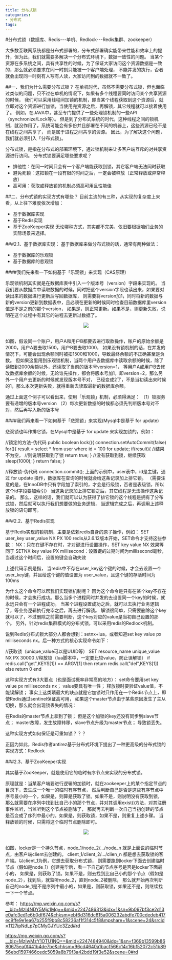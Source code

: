 ```yaml
---
title: 分布式锁
categories: 
- 分布式
tags:
---
```



#分布式锁（数据库、Redis---单机、Redlock---Redis集群、zookeeper）



大多数互联网系统都是分布式部署的，分布式部署确实能带来性能和效率上的提升，但为此，我们就需要多解决一个分布式环境下，数据一致性的问题。
当某个资源在多系统之间，具有共享性的时候，为了保证大家访问这个资源数据是一致的，那么就必须要求在同一时刻只能被一个客户端处理，
不能并发的执行，否者就会出现同一时刻有人写有人读，大家访问到的数据就不一致了。

##一、我们为什么需要分布式锁？
在单机时代，虽然不需要分布式锁，但也面临过类似的问题，只不过在单机的情况下，如果有多个线程要同时访问某个共享资源的时候，
我们可以采用线程间加锁的机制，即当某个线程获取到这个资源后，就立即对这个资源进行加锁，当使用完资源之后，再解锁，其它线程就可以接着使用了。
例如，在JAVA中，甚至专门提供了一些处理锁机制的一些API（synchronize/Lock等）。
但是到了分布式系统的时代，这种线程之间的锁机制，就没作用了，系统可能会有多份并且部署在不同的机器上，这些资源已经不是在线程之间共享了，
而是属于进程之间共享的资源。
因此，为了解决这个问题，我们就必须引入「分布式锁」。

分布式锁，是指在分布式的部署环境下，通过锁机制来让多客户端互斥的对共享资源进行访问。
分布式锁要满足哪些要求呢？
- 排他性：在同一时间只会有一个客户端能获取到锁，其它客户端无法同时获取
- 避免死锁：这把锁在一段有限的时间之后，一定会被释放（正常释放或异常释放）
- 高可用：获取或释放锁的机制必须高可用且性能佳


##二、分布式锁的实现方式有哪些？
目前主流的有三种，从实现的复杂度上来看，从上往下难度依次增加：
- 基于数据库实现
- 基于Redis实现
- 基于ZooKeeper实现
无论哪种方式，其实都不完美，依旧要根据咱们业务的实际场景来选择。

###2.1、基于数据库实现：
基于数据库来做分布式锁的话，通常有两种做法：
- 基于数据库的乐观锁
- 基于数据库的悲观锁

####我们先来看一下如何基于「乐观锁」来实现（CAS原理）

乐观锁机制其实就是在数据库表中引入一个版本号（version）字段来实现的。
当我们要从数据库中读取数据的时候，同时把这个version字段也读出来，如果要对读出来的数据进行更新后写回数据库，
则需要将version加1，同时将新的数据与新的version更新到数据表中，且必须在更新的时候同时检查目前数据库里version值是不是之前的那个version，
如果是，则正常更新。如果不是，则更新失败，说明在这个过程中有其它的进程去更新过数据了。
<div align="center"> <img src="../../pics/分布式锁1.png"/> </div><br>

如图，假设同一个账户，用户A和用户B都要去进行取款操作，账户的原始余额是2000，用户A要去取1500，用户B要去取1000，
如果没有锁机制的话，在并发的情况下，可能会出现余额同时被扣1500和1000，导致最终余额的不正确甚至是负数。
但如果这里用到乐观锁机制，当两个用户去数据库中读取余额的时候，除了读取到2000余额以外，还读取了当前的版本号version=1，
等用户A或用户B去修改数据库余额的时候，无论谁先操作，都会将版本号加1，即version=2，那么另外一个用户去更新的时候就发现版本号不对，
已经变成2了，不是当初读出来时候的1，那么本次更新失败，就得重新去读取最新的数据库余额。

通过上面这个例子可以看出来，使用「乐观锁」机制，必须得满足：
（1）锁服务要有递增的版本号version
（2）每次更新数据的时候都必须先判断版本号对不对，然后再写入新的版本号

####我们再来看一下如何基于「悲观锁」来实现(Mysql中是基于 for update)

悲观锁也叫作排它锁，在Mysql中是基于 for update 来实现加锁的，例如：

//锁定的方法-伪代码
public boolean lock(){
    connection.setAutoCommit(false)
    for(){
        result = 
        select * from user where 
        id = 100 for update;
        if(result){
         //结果不为空，
        //则说明获取到了锁
            return true;
        }
        //没有获取到锁，继续获取
        sleep(1000);
    }
    return false;
}

//释放锁-伪代码
connection.commit();
上面的示例中，user表中，id是主键，通过 for update 操作，数据库在查询的时候就会给这条记录加上排它锁。
（需要注意的是，在InnoDB中只有字段加了索引的，才会是行级锁，否者是表级锁，所以这个id字段要加索引）
当这条记录加上排它锁之后，其它线程是无法操作这条记录的。
那么，这样的话，我们就可以认为获得了排它锁的这个线程是拥有了分布式锁，然后就可以执行我们想要做的业务逻辑，
当逻辑完成之后，再调用上述释放锁的语句即可。

###2.2、基于Redis实现

基于Redis实现的锁机制，主要是依赖redis自身的原子操作，例如：
SET user_key user_value NX PX 100
redis从2.6.12版本开始，SET命令才支持这些参数：
NX：只在在键不存在时，才对键进行设置操作，SET key value NX 效果等同于 SETNX key value 
PX millisecond：设置键的过期时间为millisecond毫秒，当超过这个时间后，设置的键会自动失效

上述代码示例是指，
当redis中不存在user_key这个键的时候，才会去设置一个user_key键，并且给这个键的值设置为 user_value，且这个键的存活时间为100ms

为什么这个命令可以帮我们实现锁机制呢？
因为这个命令是只有在某个key不存在的时候，才会执行成功。那么当多个进程同时并发的去设置同一个key的时候，就永远只会有一个进程成功。
当某个进程设置成功之后，就可以去执行业务逻辑了，等业务逻辑执行完毕之后，再去进行解锁。
解锁很简单，只需要删除这个key就可以了，不过删除之前需要判断，这个key对应的value是当初自己设置的那个。
另外，针对redis集群模式的分布式锁，可以采用redis的Redlock机制。

说到Redis分布式锁大部分人都会想到：setnx+lua，或者知道set key value px milliseconds nx。后一种方式的核心实现命令如下：

//获取锁（unique_value可以是UUID等）
SET resource_name unique_value NX PX 30000
//释放锁（lua脚本中，一定要比较value，防止误解锁）
if redis.call("get",KEYS[1]) == ARGV[1] then
	return redis.call("del",KEYS[1])
else
	return 0
end

这种实现方式有3大要点（也是面试概率非常高的地方）：
set命令要用set key value px milliseconds nx；
value要具有唯一性；
释放锁时要验证value值，不能误解锁；
事实上这类琐最大的缺点就是它加锁时只作用在一个Redis节点上，即使Redis通过sentinel保证高可用，
如果这个master节点由于某些原因发生了主从切换，那么就会出现锁丢失的情况：

在Redis的master节点上拿到了锁；
但是这个加锁的key还没有同步到slave节点；
master故障，发生故障转移，slave节点升级为master节点；
导致锁丢失。

这种实现方式如何保证是可重如锁？？？

正因为如此，Redis作者antirez基于分布式环境下提出了一种更高级的分布式锁的实现方式：Redlock






###2.3、基于ZooKeeper实现

其实基于ZooKeeper，就是使用它的临时有序节点来实现的分布式锁。

原理就是：当某客户端要进行逻辑的加锁时，就在zookeeper上的某个指定节点的目录下，去生成一个唯一的临时有序节点， 
然后判断自己是否是这些有序节点中序号最小的一个，如果是，则算是获取了锁。如果不是，则说明没有获取到锁，
那么就需要在序列中找到比自己小的那个节点，并对其调用exist()方法，对其注册事件监听，当监听到这个节点被删除了，
那就再去判断一次自己当初创建的节点是否变成了序列中最小的。如果是，则获取锁，如果不是，则重复上述步骤。
当释放锁的时候，只需将这个临时节点删除即可。
<div align="center"> <img src="../../pics/分布式锁2.png"/> </div><br>

如图，locker是一个持久节点，node_1/node_2/…/node_n 就是上面说的临时节点，由客户端client去创建的。
client_1/client_2/…/clien_n 都是想去获取锁的客户端。以client_1为例，它想去获取分布式锁，
则需要跑到locker下面去创建临时节点（假如是node_1）创建完毕后，看一下自己的节点序号是否是locker下面最小的，
如果是，则获取了锁。如果不是，则去找到比自己小的那个节点（假如是node_2），找到后，就监听node_2，直到node_2被删除，
那么就开始再次判断自己的node_1是不是序列中最小的，如果是，则获取锁，如果还不是，则继续找一下一个节点。



参考：
https://mp.weixin.qq.com/s?__biz=MzI4NDY5Mjc1Mg==&mid=2247486313&idx=1&sn=9b097bf3ce2d13e0afc3ed1e6b0df674&chksm=ebf6d316dc815a006232abdfe700cdedeb417ec9ffe9e1ea67b255f9bb8c58236af1f314c5f8&mpshare=1&scene=24&srcid=1127ipNdLp7pCMyGJYUc3Zzd#rd

https://mp.weixin.qq.com/s?__biz=MzIwMzY1OTU1NQ==&mid=2247484940&idx=1&sn=f369b13599b8680675ea0f441b4de7be&chksm=96cd4640a1bacf566c14c16bf52072c51b8956ebd1597466cedc5059a8b79f3a42bdd19f3e52&scene=0#rd